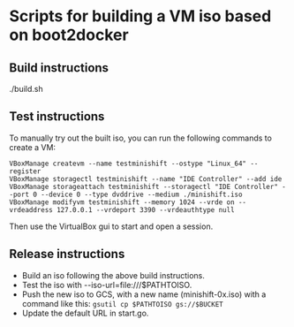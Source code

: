 # Scripts for building a VM iso based on boot2docker

## Build instructions
./build.sh

## Test instructions
To manually try out the built iso, you can run the following commands to create a VM:

```shell
VBoxManage createvm --name testminishift --ostype "Linux_64" --register
VBoxManage storagectl testminishift --name "IDE Controller" --add ide
VBoxManage storageattach testminishift --storagectl "IDE Controller" --port 0 --device 0 --type dvddrive --medium ./minishift.iso
VBoxManage modifyvm testminishift --memory 1024 --vrde on --vrdeaddress 127.0.0.1 --vrdeport 3390 --vrdeauthtype null
```

Then use the VirtualBox gui to start and open a session.

## Release instructions
 * Build an iso following the above build instructions.
 * Test the iso with --iso-url=file:///$PATHTOISO.
 * Push the new iso to GCS, with a new name (minishift-0x.iso) with a command like this: `gsutil cp $PATHTOISO gs://$BUCKET`
 * Update the default URL in start.go.

